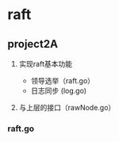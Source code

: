 # raft

## project2A

1. 实现raft基本功能
    - 领导选举（raft.go）
    - 日志同步 (log.go)

2. 与上层的接口（rawNode.go）

### raft.go

